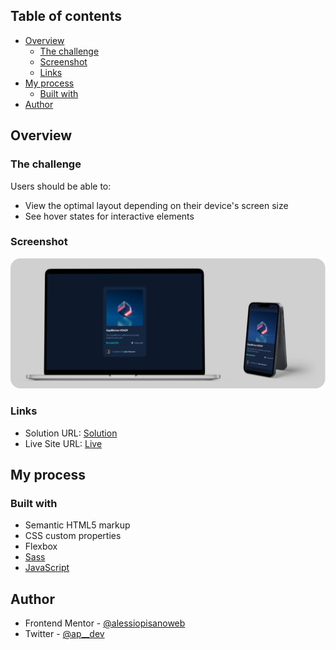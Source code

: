 ## Table of contents

- [Overview](#overview)
  - [The challenge](#the-challenge)
  - [Screenshot](#screenshot)
  - [Links](#links)
- [My process](#my-process)
  - [Built with](#built-with)
- [Author](#author)

## Overview

### The challenge

Users should be able to:

- View the optimal layout depending on their device's screen size
- See hover states for interactive elements

### Screenshot

![](./design/presentation.png)

### Links

- Solution URL: [Solution](https://github.com/APdev88/frontend-mentor-nft-preview-card-component)
- Live Site URL: [Live](https://nft-preview-card-component-ap.netlify.app/)

## My process

### Built with

- Semantic HTML5 markup
- CSS custom properties
- Flexbox
- [Sass](https://sass-lang.com/)
- [JavaScript](https://developer.mozilla.org/en-US/docs/Web/JavaScript)

## Author

- Frontend Mentor - [@alessiopisanoweb](https://www.frontendmentor.io/profile/alessiopisanoweb)
- Twitter - [@ap\_\_dev](https://twitter.com/ap__dev)
